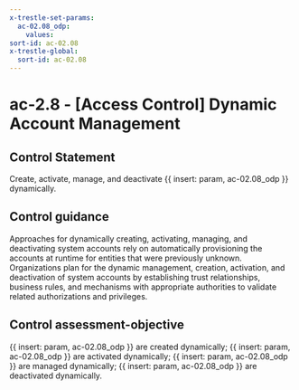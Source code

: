```yaml
---
x-trestle-set-params:
  ac-02.08_odp:
    values:
sort-id: ac-02.08
x-trestle-global:
  sort-id: ac-02.08
---
```


# ac-2.8 - \[Access Control\] Dynamic Account Management

## Control Statement

Create, activate, manage, and deactivate {{ insert: param, ac-02.08_odp }} dynamically.

## Control guidance

Approaches for dynamically creating, activating, managing, and deactivating system accounts rely on automatically provisioning the accounts at runtime for entities that were previously unknown. Organizations plan for the dynamic management, creation, activation, and deactivation of system accounts by establishing trust relationships, business rules, and mechanisms with appropriate authorities to validate related authorizations and privileges.

## Control assessment-objective

{{ insert: param, ac-02.08_odp }} are created dynamically;
{{ insert: param, ac-02.08_odp }} are activated dynamically;
{{ insert: param, ac-02.08_odp }} are managed dynamically;
{{ insert: param, ac-02.08_odp }} are deactivated dynamically.
